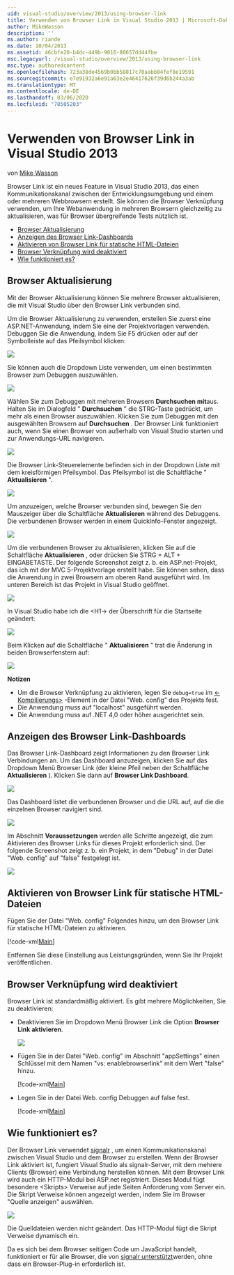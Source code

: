 ```yaml
---
uid: visual-studio/overview/2013/using-browser-link
title: Verwenden von Browser Link in Visual Studio 2013 | Microsoft-Dokumentation
author: MikeWasson
description: ''
ms.author: riande
ms.date: 10/04/2013
ms.assetid: 46cbfe20-b4dc-449b-9016-80657dd44fbe
msc.legacyurl: /visual-studio/overview/2013/using-browser-link
msc.type: authoredcontent
ms.openlocfilehash: 723a38de4569b0bb58817c70aabb84fef8e19591
ms.sourcegitcommit: e7e91932a6e91a63e2e46417626f39d6b244a3ab
ms.translationtype: MT
ms.contentlocale: de-DE
ms.lasthandoff: 03/06/2020
ms.locfileid: "78505203"
---
```

# <a name="using-browser-link-in-visual-studio-2013"></a>Verwenden von Browser Link in Visual Studio 2013

von [Mike Wasson](https://github.com/MikeWasson)

Browser Link ist ein neues Feature in Visual Studio 2013, das einen Kommunikationskanal zwischen der Entwicklungsumgebung und einem oder mehreren Webbrowsern erstellt. Sie können die Browser Verknüpfung verwenden, um Ihre Webanwendung in mehreren Browsern gleichzeitig zu aktualisieren, was für Browser übergreifende Tests nützlich ist.

- [Browser Aktualisierung](#browser-refresh)
- [Anzeigen des Browser Link-Dashboards](#dashboard)
- [Aktivieren von Browser Link für statische HTML-Dateien](#static-html)
- [Browser Verknüpfung wird deaktiviert](#disabling)
- [Wie funktioniert es?](#how-it-works)

<a id="browser-refresh"></a>
## <a name="browser-refresh"></a>Browser Aktualisierung

Mit der Browser Aktualisierung können Sie mehrere Browser aktualisieren, die mit Visual Studio über den Browser Link verbunden sind.

Um die Browser Aktualisierung zu verwenden, erstellen Sie zuerst eine ASP.NET-Anwendung, indem Sie eine der Projektvorlagen verwenden. Debuggen Sie die Anwendung, indem Sie F5 drücken oder auf der Symbolleiste auf das Pfeilsymbol klicken:

![](using-browser-link/_static/image1.png)

Sie können auch die Dropdown Liste verwenden, um einen bestimmten Browser zum Debuggen auszuwählen.

![](using-browser-link/_static/image2.png)

Wählen Sie zum Debuggen mit mehreren Browsern **Durchsuchen mit**aus. Halten Sie im Dialogfeld " **Durchsuchen** " die STRG-Taste gedrückt, um mehr als einen Browser auszuwählen. Klicken Sie zum Debuggen mit den ausgewählten Browsern auf **Durchsuchen** . Der Browser Link funktioniert auch, wenn Sie einen Browser von außerhalb von Visual Studio starten und zur Anwendungs-URL navigieren.

![](using-browser-link/_static/image3.png)

Die Browser Link-Steuerelemente befinden sich in der Dropdown Liste mit dem kreisförmigen Pfeilsymbol. Das Pfeilsymbol ist die Schaltfläche " **Aktualisieren** ".

![](using-browser-link/_static/image4.png)

Um anzuzeigen, welche Browser verbunden sind, bewegen Sie den Mauszeiger über die Schaltfläche **Aktualisieren** während des Debuggens. Die verbundenen Browser werden in einem QuickInfo-Fenster angezeigt.

![](using-browser-link/_static/image5.png)

Um die verbundenen Browser zu aktualisieren, klicken Sie auf die Schaltfläche **Aktualisieren** , oder drücken Sie STRG + ALT + EINGABETASTE. Der folgende Screenshot zeigt z. b. ein ASP.net-Projekt, das ich mit der MVC 5-Projektvorlage erstellt habe. Sie können sehen, dass die Anwendung in zwei Browsern am oberen Rand ausgeführt wird. Im unteren Bereich ist das Projekt in Visual Studio geöffnet.

![](using-browser-link/_static/image6.png)

In Visual Studio habe ich die &lt;H1-&gt; der Überschrift für die Startseite geändert:

![](using-browser-link/_static/image7.png)

Beim Klicken auf die Schaltfläche " **Aktualisieren** " trat die Änderung in beiden Browserfenstern auf:

![](using-browser-link/_static/image8.png)

**Notizen**

- Um die Browser Verknüpfung zu aktivieren, legen Sie `debug=true` im [&lt;-Kompilierungs&gt;](https://msdn.microsoft.com/library/s10awwz0(v=vs.85).aspx) -Element in der Datei "Web. config" des Projekts fest.
- Die Anwendung muss auf "localhost" ausgeführt werden.
- Die Anwendung muss auf .NET 4,0 oder höher ausgerichtet sein.

<a id="dashboard"></a>
## <a name="viewing-the-browser-link-dashboard"></a>Anzeigen des Browser Link-Dashboards

Das Browser Link-Dashboard zeigt Informationen zu den Browser Link Verbindungen an. Um das Dashboard anzuzeigen, klicken Sie auf das Dropdown Menü Browser Link (der kleine Pfeil neben der Schaltfläche **Aktualisieren** ). Klicken Sie dann auf **Browser Link Dashboard**.

![](using-browser-link/_static/image9.png)

Das Dashboard listet die verbundenen Browser und die URL auf, auf die die einzelnen Browser navigiert sind.

![](using-browser-link/_static/image10.png)

Im Abschnitt **Voraussetzungen** werden alle Schritte angezeigt, die zum Aktivieren des Browser Links für dieses Projekt erforderlich sind. Der folgende Screenshot zeigt z. b. ein Projekt, in dem "Debug" in der Datei "Web. config" auf "false" festgelegt ist.

![](using-browser-link/_static/image11.png)

<a id="static-html"></a>
## <a name="enabling-browser-link-for-static-html-files"></a>Aktivieren von Browser Link für statische HTML-Dateien

Fügen Sie der Datei "Web. config" Folgendes hinzu, um den Browser Link für statische HTML-Dateien zu aktivieren.

[!code-xml[Main](using-browser-link/samples/sample1.xml)]

Entfernen Sie diese Einstellung aus Leistungsgründen, wenn Sie Ihr Projekt veröffentlichen.

<a id="disabling"></a>
## <a name="disabling-browser-link"></a>Browser Verknüpfung wird deaktiviert

Browser Link ist standardmäßig aktiviert. Es gibt mehrere Möglichkeiten, Sie zu deaktivieren:

- Deaktivieren Sie im Dropdown Menü Browser Link die Option **Browser Link aktivieren**. 

    ![](using-browser-link/_static/image12.png)
- Fügen Sie in der Datei "Web. config" im Abschnitt "appSettings" einen Schlüssel mit dem Namen "vs: enablebrowserlink" mit dem Wert "false" hinzu. 

    [!code-xml[Main](using-browser-link/samples/sample2.xml)]
- Legen Sie in der Datei Web. config Debuggen auf false fest. 

    [!code-xml[Main](using-browser-link/samples/sample3.xml)]

<a id="how-it-works"></a>
## <a name="how-does-it-work"></a>Wie funktioniert es?

Der Browser Link verwendet [signalr](../../../signalr/index.md) , um einen Kommunikationskanal zwischen Visual Studio und dem Browser zu erstellen. Wenn der Browser Link aktiviert ist, fungiert Visual Studio als signalr-Server, mit dem mehrere Clients (Browser) eine Verbindung herstellen können. Mit dem Browser Link wird auch ein HTTP-Modul bei ASP.net registriert. Dieses Modul fügt besondere &lt;Skripts&gt; Verweise auf jede Seiten Anforderung vom Server ein. Die Skript Verweise können angezeigt werden, indem Sie im Browser "Quelle anzeigen" auswählen.

![](using-browser-link/_static/image13.png)

Die Quelldateien werden nicht geändert. Das HTTP-Modul fügt die Skript Verweise dynamisch ein.

Da es sich bei dem Browser seitigen Code um JavaScript handelt, funktioniert er für alle Browser, die von [signalr unterstützt](../../../signalr/overview/getting-started/supported-platforms.md)werden, ohne dass ein Browser-Plug-in erforderlich ist.
